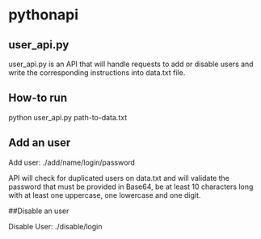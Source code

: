 # pythonapi

## user_api.py

user_api.py is an API that will handle requests to add or disable users and write the corresponding instructions into data.txt file.

## How-to run

python user_api.py path-to-data.txt

## Add an user

Add user: ./add/name/login/password

API will check for duplicated users on data.txt and will validate the password that must be provided in Base64, be at least 10 characters long with at least one uppercase, one lowercase and one digit.

##Disable an user

Disable User: ./disable/login

